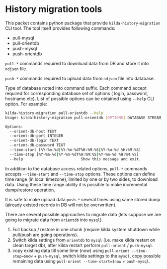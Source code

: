 # History migration tools

This packet contains python package that provide `kilda-history-migration` CLI tool. The tool itself
provides following commands:
* pull-mysql
* pull-orientdb
* push-mysql
* push-orientdb

`pull-*` commands required to download data from DB and store it into `ndjson` file.

`push-*` commands required to upload data from `ndjson` file into database.

Type of database noted into command suffix. Each command accept required for corresponding database set of options (
login, password, hostname etc). List of possible options can be obtained using `--help` CLI option. For example:
```bash
kilda-history-migration pull-orientdb --help
Usage: kilda-history-migration pull-orientdb [OPTIONS] DATABASE STREAM_OUT

Options:
  --orient-db-host TEXT
  --orient-db-port INTEGER
  --orient-db-login TEXT
  --orient-db-password TEXT
  --time-start [%Y-%m-%d|%Y-%m-%dT%H:%M:%S|%Y-%m-%d %H:%M:%S]
  --time-stop [%Y-%m-%d|%Y-%m-%dT%H:%M:%S|%Y-%m-%d %H:%M:%S]
  --help                          Show this message and exit.
```

In addition to the database access related options, `pull-*` commands accepts `--time-start` and `--time-stop` 
options. These options can define time range (in local timezone), limited by one or by two sides, to download data. 
Using these time range ability it is possible to make incremental dump/restore operation. 

It is safe to make upload data `push-*` several times using same stored dump (already existed records in DB will not be
overwritten).

There are several possible approaches to migrate data (lets suppose we are going to migrate data from `orientdb`
into `mysql`).
1. Full backup / restore in one chunk (require kilda system shutdown while pull/push are going operations).
1. Switch kilda settings from `orientdb` to `mysql` (i.e. make kilda restart on clean target db), after kilda
   restart perform `pull-orient` / `push-mysql`.
1. copy existing data till some time (now) using `pull-orient --time-stop=$now` + `push-mysql`, switch kilda settings 
   to the `mysql`, copy possible remaining data using `pull-orient --time-start=$now` + `push-mysql`.
